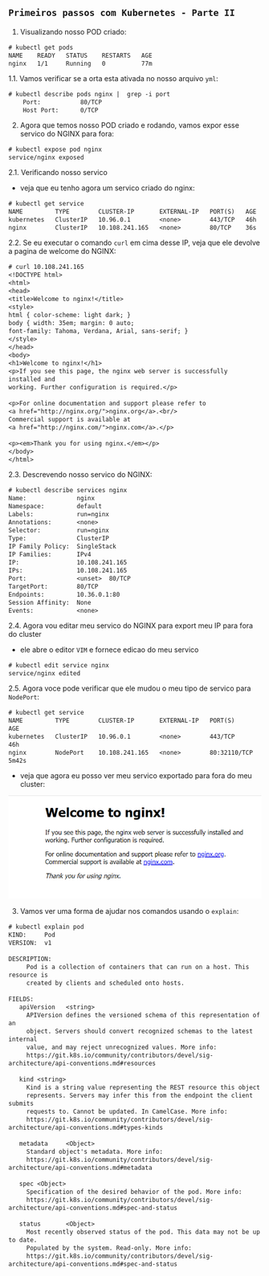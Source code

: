 ## `Primeiros passos com Kubernetes - Parte II`


1. Visualizando nosso POD criado:

```
# kubectl get pods
NAME    READY   STATUS    RESTARTS   AGE
nginx   1/1     Running   0          77m
```

1.1. Vamos verificar se a orta esta ativada no nosso arquivo `yml`:

```
# kubectl describe pods nginx |  grep -i port
    Port:           80/TCP
    Host Port:      0/TCP
```

2. Agora que temos nosso POD criado e rodando, vamos expor esse servico do NGINX para fora:

```
# kubectl expose pod nginx
service/nginx exposed
```

2.1. Verificando nosso servico

- veja que eu tenho agora um servico criado do nginx:

```
# kubectl get service
NAME         TYPE        CLUSTER-IP       EXTERNAL-IP   PORT(S)   AGE
kubernetes   ClusterIP   10.96.0.1        <none>        443/TCP   46h
nginx        ClusterIP   10.108.241.165   <none>        80/TCP    36s
```

2.2. Se eu executar o comando `curl` em cima desse IP, veja que ele devolve a pagina de welcome do NGINX:

```
# curl 10.108.241.165
<!DOCTYPE html>
<html>
<head>
<title>Welcome to nginx!</title>
<style>
html { color-scheme: light dark; }
body { width: 35em; margin: 0 auto;
font-family: Tahoma, Verdana, Arial, sans-serif; }
</style>
</head>
<body>
<h1>Welcome to nginx!</h1>
<p>If you see this page, the nginx web server is successfully installed and
working. Further configuration is required.</p>

<p>For online documentation and support please refer to
<a href="http://nginx.org/">nginx.org</a>.<br/>
Commercial support is available at
<a href="http://nginx.com/">nginx.com</a>.</p>

<p><em>Thank you for using nginx.</em></p>
</body>
</html>
```

2.3. Descrevendo nosso servico do NGINX:

```
# kubectl describe services nginx
Name:              nginx
Namespace:         default
Labels:            run=nginx
Annotations:       <none>
Selector:          run=nginx
Type:              ClusterIP
IP Family Policy:  SingleStack
IP Families:       IPv4
IP:                10.108.241.165
IPs:               10.108.241.165
Port:              <unset>  80/TCP
TargetPort:        80/TCP
Endpoints:         10.36.0.1:80
Session Affinity:  None
Events:            <none>
```

2.4. Agora vou editar meu servico do NGINX para export meu IP para fora do cluster

- ele abre o editor `VIM` e fornece edicao do meu servico

```
# kubectl edit service nginx
service/nginx edited
```

2.5. Agora voce pode verificar que ele mudou o meu tipo de servico para `NodePort`:

```
# kubectl get service
NAME         TYPE        CLUSTER-IP       EXTERNAL-IP   PORT(S)        AGE
kubernetes   ClusterIP   10.96.0.1        <none>        443/TCP        46h
nginx        NodePort    10.108.241.165   <none>        80:32110/TCP   5m42s
```

- veja que agora eu posso ver meu servico exportado para fora do meu cluster:

![NGINX SERVICE](images/nginx.png)

3. Vamos ver uma forma de ajudar nos comandos usando o `explain`:

```
# kubectl explain pod
KIND:     Pod
VERSION:  v1

DESCRIPTION:
     Pod is a collection of containers that can run on a host. This resource is
     created by clients and scheduled onto hosts.

FIELDS:
   apiVersion   <string>
     APIVersion defines the versioned schema of this representation of an
     object. Servers should convert recognized schemas to the latest internal
     value, and may reject unrecognized values. More info:
     https://git.k8s.io/community/contributors/devel/sig-architecture/api-conventions.md#resources

   kind <string>
     Kind is a string value representing the REST resource this object
     represents. Servers may infer this from the endpoint the client submits
     requests to. Cannot be updated. In CamelCase. More info:
     https://git.k8s.io/community/contributors/devel/sig-architecture/api-conventions.md#types-kinds

   metadata     <Object>
     Standard object's metadata. More info:
     https://git.k8s.io/community/contributors/devel/sig-architecture/api-conventions.md#metadata

   spec <Object>
     Specification of the desired behavior of the pod. More info:
     https://git.k8s.io/community/contributors/devel/sig-architecture/api-conventions.md#spec-and-status

   status       <Object>
     Most recently observed status of the pod. This data may not be up to date.
     Populated by the system. Read-only. More info:
     https://git.k8s.io/community/contributors/devel/sig-architecture/api-conventions.md#spec-and-status
```















